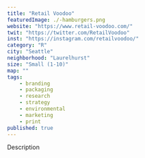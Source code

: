 ```yaml
---
title: "Retail Voodoo"
featuredImage: ./-hamburgers.png
website: "https://www.retail-voodoo.com/"
twit: "https://twitter.com/RetailVoodoo"
inst: "https://instagram.com/retailvoodoo/"
category: "R"
city: "Seattle"
neighborhood: "Laurelhurst"
size: "Small (1-10)"
map: ""
tags:
    - branding
    - packaging
    - research
    - strategy
    - environmental
    - marketing
    - print
published: true
---
```


Description
